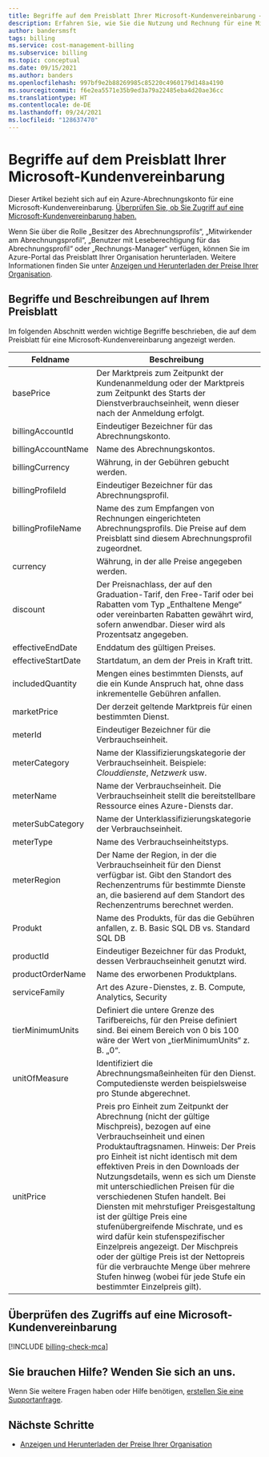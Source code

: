 ```yaml
---
title: Begriffe auf dem Preisblatt Ihrer Microsoft-Kundenvereinbarung – Azure
description: Erfahren Sie, wie Sie die Nutzung und Rechnung für eine Microsoft-Kundenvereinbarung lesen und verstehen.
author: bandersmsft
tags: billing
ms.service: cost-management-billing
ms.subservice: billing
ms.topic: conceptual
ms.date: 09/15/2021
ms.author: banders
ms.openlocfilehash: 997bf9e2b88269985c85220c4960179d148a4190
ms.sourcegitcommit: f6e2ea5571e35b9ed3a79a22485eba4d20ae36cc
ms.translationtype: HT
ms.contentlocale: de-DE
ms.lasthandoff: 09/24/2021
ms.locfileid: "128637470"
---
```

# <a name="terms-in-your-microsoft-customer-agreement-price-sheet"></a>Begriffe auf dem Preisblatt Ihrer Microsoft-Kundenvereinbarung

Dieser Artikel bezieht sich auf ein Azure-Abrechnungskonto für eine Microsoft-Kundenvereinbarung. [Überprüfen Sie, ob Sie Zugriff auf eine Microsoft-Kundenvereinbarung haben.](#check-access-to-a-microsoft-customer-agreement)

Wenn Sie über die Rolle „Besitzer des Abrechnungsprofils“, „Mitwirkender am Abrechnungsprofil“, „Benutzer mit Leseberechtigung für das Abrechnungsprofil“ oder „Rechnungs-Manager“ verfügen, können Sie im Azure-Portal das Preisblatt Ihrer Organisation herunterladen. Weitere Informationen finden Sie unter [Anzeigen und Herunterladen der Preise Ihrer Organisation](ea-pricing.md).

## <a name="terms-and-descriptions-in-your-price-sheet"></a>Begriffe und Beschreibungen auf Ihrem Preisblatt

Im folgenden Abschnitt werden wichtige Begriffe beschrieben, die auf dem Preisblatt für eine Microsoft-Kundenvereinbarung angezeigt werden.

| **Feldname**   | **Beschreibung**   |
| --- | --- |
| basePrice  | Der Marktpreis zum Zeitpunkt der Kundenanmeldung oder der Marktpreis zum Zeitpunkt des Starts der Dienstverbrauchseinheit, wenn dieser nach der Anmeldung erfolgt.   |
| billingAccountId  | Eindeutiger Bezeichner für das Abrechnungskonto.   |
| billingAccountName  | Name des Abrechnungskontos.  |
| billingCurrency | Währung, in der Gebühren gebucht werden. |
| billingProfileId  | Eindeutiger Bezeichner für das Abrechnungsprofil.   |
| billingProfileName  | Name des zum Empfangen von Rechnungen eingerichteten Abrechnungsprofils. Die Preise auf dem Preisblatt sind diesem Abrechnungsprofil zugeordnet. |
| currency | Währung, in der alle Preise angegeben werden. |
| discount | Der Preisnachlass, der auf den Graduation-Tarif, den Free-Tarif oder bei Rabatten vom Typ „Enthaltene Menge“ oder vereinbarten Rabatten gewährt wird, sofern anwendbar. Dieser wird als Prozentsatz angegeben. |
| effectiveEndDate  | Enddatum des gültigen Preises. |
| effectiveStartDate  | Startdatum, an dem der Preis in Kraft tritt. |
| includedQuantity | Mengen eines bestimmten Diensts, auf die ein Kunde Anspruch hat, ohne dass inkrementelle Gebühren anfallen. |
| marketPrice | Der derzeit geltende Marktpreis für einen bestimmten Dienst. |
| meterId  | Eindeutiger Bezeichner für die Verbrauchseinheit. |
| meterCategory  | Name der Klassifizierungskategorie der Verbrauchseinheit. Beispiele: _Clouddienste_, _Netzwerk_ usw. |
| meterName  | Name der Verbrauchseinheit. Die Verbrauchseinheit stellt die bereitstellbare Ressource eines Azure-Diensts dar. |
| meterSubCategory  | Name der Unterklassifizierungskategorie der Verbrauchseinheit.  |
| meterType  |  Name des Verbrauchseinheitstyps. |
| meterRegion  | Der Name der Region, in der die Verbrauchseinheit für den Dienst verfügbar ist. Gibt den Standort des Rechenzentrums für bestimmte Dienste an, die basierend auf dem Standort des Rechenzentrums berechnet werden.    |
| Produkt  | Name des Produkts, für das die Gebühren anfallen, z. B. Basic SQL DB vs. Standard SQL DB  |
| productId  | Eindeutiger Bezeichner für das Produkt, dessen Verbrauchseinheit genutzt wird. |
| productOrderName  | Name des erworbenen Produktplans. |
| serviceFamily  | Art des Azure-Dienstes, z. B. Compute, Analytics, Security |
| tierMinimumUnits  | Definiert die untere Grenze des Tarifbereichs, für den Preise definiert sind. Bei einem Bereich von 0 bis 100 wäre der Wert von „tierMinimumUnits“ z. B. „0“.  |
| unitOfMeasure  | Identifiziert die Abrechnungsmaßeinheiten für den Dienst. Computedienste werden beispielsweise pro Stunde abgerechnet. |
| unitPrice  | Preis pro Einheit zum Zeitpunkt der Abrechnung (nicht der gültige Mischpreis), bezogen auf eine Verbrauchseinheit und einen Produktauftragsnamen.  Hinweis: Der Preis pro Einheit ist nicht identisch mit dem effektiven Preis in den Downloads der Nutzungsdetails, wenn es sich um Dienste mit unterschiedlichen Preisen für die verschiedenen Stufen handelt.  Bei Diensten mit mehrstufiger Preisgestaltung ist der gültige Preis eine stufenübergreifende Mischrate, und es wird dafür kein stufenspezifischer Einzelpreis angezeigt. Der Mischpreis oder der gültige Preis ist der Nettopreis für die verbrauchte Menge über mehrere Stufen hinweg (wobei für jede Stufe ein bestimmter Einzelpreis gilt). |


## <a name="check-access-to-a-microsoft-customer-agreement"></a>Überprüfen des Zugriffs auf eine Microsoft-Kundenvereinbarung
[!INCLUDE [billing-check-mca](../../../includes/billing-check-mca.md)]

## <a name="need-help-contact-us"></a>Sie brauchen Hilfe? Wenden Sie sich an uns.

Wenn Sie weitere Fragen haben oder Hilfe benötigen, [erstellen Sie eine Supportanfrage](https://go.microsoft.com/fwlink/?linkid=2083458).

## <a name="next-steps"></a>Nächste Schritte

- [Anzeigen und Herunterladen der Preise Ihrer Organisation](ea-pricing.md)
